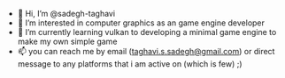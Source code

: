 - 👋 Hi, I’m @sadegh-taghavi
- 👀 I’m interested in computer graphics as an game engine developer
- 🌱 I’m currently learning vulkan to developing a minimal game engine to make my own simple game
- 📫 you can reach me by email (taghavi.s.sadegh@gmail.com) or direct message to any platforms that i am active on (which is few) ;)

<!---
sadegh-taghavi/sadegh-taghavi is a ✨ special ✨ repository because its `README.md` (this file) appears on your GitHub profile.
You can click the Preview link to take a look at your changes.
--->
